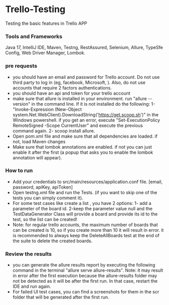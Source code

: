 # Trello-Testing
Testing the basic features in Trello APP

### Tools and Frameworks
Java 17, IntelliJ IDE, Maven, Testng, RestAssured, Selenium, Allure, TypeSfe Config, Web Driver Manager, Lombok.

### pre requests
* you should have an email and password for Trello account. Do not use third party to log in (eg, facebook, Microsoft, ).
  Also, do not use accounts that require 2 factors authentications.
* you should have an api and token for your trello account
* make sure that allure is installed in your environment. run "allure --version" in the command line.
  If it is not installed do the following:
  1- "Invoke-Expression (New-Object system.Net.WebClient).DownloadString('https://get.scoop.sh')" in the Windows powershell.
  if you get an error, execute "Set-ExecutionPolicy RemoteSigned -Scope CurrentUser" and execute the previous command again.
  2- scoop install allure.
* Open pom.xml file and make sure that all dependencies are loaded. if not, load Maven changes
* Make sure that lombok annotations are enabled. if not you can just enable it after the first (a popup that asks you to enable the lombok annotation will appear).

### How to run
* Add your credentials to src/main/resources/application.conf file. [email, password, apiKey, apiToken]
* Open testng.xml file and run the Tests. (if you want to skip one of the tests you can simply comment it).
* For some test cases like create a list , you have 2 options:
  1- add a parameter of the board id.
  2-keep the parameter value null and the TestDataGenerator Class will provide a board and provide its id to the test, so the list can be created!
* Note: for regular trello accounts, the maximum number of boards that can be created is 10, so if you create more than 10 it will result in error.
  it is recommended to always keep the DeleteAllBoards test at the end of the suite to delete the created boards.

### Review the results
* you can generate the allure results report by executing the following command in the terminal "allure serve allure-results".
  Note: it may result in error after the first execution because the allure-results folder may not be detected as it will be after
  the first run. In that case, restart the IDE and run again.
* For failed UI test cases, you can find a screenshots for them in the scr folder that will be generated after the first run.
